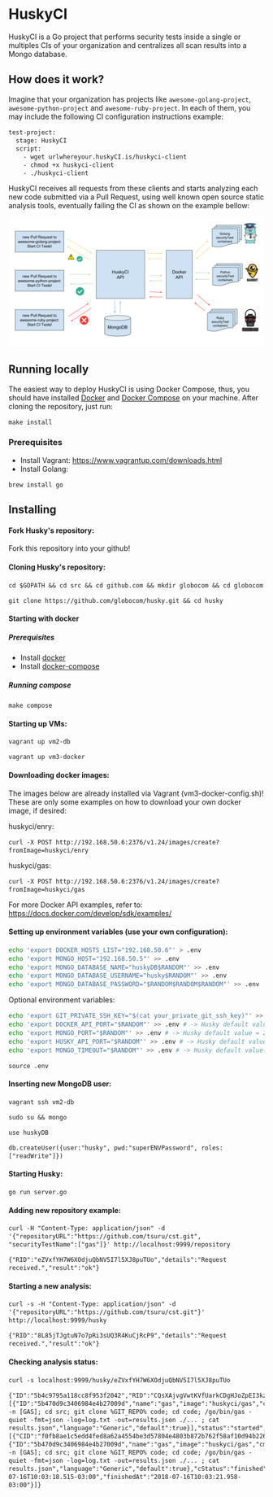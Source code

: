 # HuskyCI

HuskyCI is a Go project that performs security tests inside a single or multiples CIs of your organization and centralizes all  scan results into a Mongo database.

## How does it work?

Imagine that your organization has projects like `awesome-golang-project`, `awesome-python-project` and `awesome-ruby-project`. In each of them, you may include the following  CI configuration instructions example:

```
test-project:
  stage: HuskyCI
  script:
    - wget urlwhereyour.huskyCI.is/huskyci-client
    - chmod +x huskyci-client
    - ./huskyci-client
```

HuskyCI receives all requests from these clients and starts analyzing each new code submitted via a Pull Request, using well known open source static analysis tools, eventually failing the CI as shown on the example bellow: 

![architecture](images/arch-example-huskyCI.png)

 ## Running locally
 
The easiest way to deploy  HuskyCI is using Docker Compose, thus, you should have installed [Docker][Docker Install] and [Docker Compose][Docker Compose Install] on your machine. After cloning the repository, just run:

```
make install
```

[Docker Install]:  https://docs.docker.com/install/
[Docker Compose Install]: https://docs.docker.com/compose/install/


### Prerequisites

* Install Vagrant: https://www.vagrantup.com/downloads.html
* Install Golang: 

```
brew install go
```

## Installing

#### Fork Husky's repository:

Fork this repository into your github!

#### Cloning Husky's repository:

```
cd $GOPATH && cd src && cd github.com && mkdir globocom && cd globocom
```

```
git clone https://github.com/globocom/husky.git && cd husky
```

#### Starting with docker

##### Prerequisites
* Install [docker](https://www.docker.com/get-started)
* Install [docker-compose](https://docs.docker.com/compose/install/)

##### Running compose
```
make compose
```


#### Starting up VMs:

```
vagrant up vm2-db
```

```
vagrant up vm3-docker
```

#### Downloading docker images:

The images below are already installed via Vagrant (vm3-docker-config.sh)! These are only some examples on how to download your own docker image, if desired: 

huskyci/enry:

```
curl -X POST http://192.168.50.6:2376/v1.24/images/create?fromImage=huskyci/enry
```

huskyci/gas:

```
curl -X POST http://192.168.50.6:2376/v1.24/images/create?fromImage=huskyci/gas
```

For more Docker API examples, refer to: https://docs.docker.com/develop/sdk/examples/

#### Setting up environment variables (use your own configuration):

```sh
echo 'export DOCKER_HOSTS_LIST="192.168.50.6"' > .env
echo 'export MONGO_HOST="192.168.50.5"' >> .env
echo 'export MONGO_DATABASE_NAME="huskyDB$RANDOM"' >> .env
echo 'export MONGO_DATABASE_USERNAME="husky$RANDOM"' >> .env
echo 'export MONGO_DATABASE_PASSWORD="$RANDOM$RANDOM$RANDOM"' >> .env
```

Optional environment variables:

```sh 
echo 'export GIT_PRIVATE_SSH_KEY="$(cat your_private_git_ssh_key)"' >> .env
echo 'export DOCKER_API_PORT="$RANDOM"' >> .env # -> Husky default value = 2376
echo 'export MONGO_PORT="$RANDOM"' >> .env # -> Husky default value = 27017
echo 'export HUSKY_API_PORT="$RANDOM"' >> .env # -> Husky default value = 8888
echo 'export MONGO_TIMEOUT="$RANDOM"' >> .env # -> Husky default value = 60 (seconds)
```

```
source .env
```

#### Inserting new MongoDB user:

```
vagrant ssh vm2-db
```

```
sudo su && mongo
```

```
use huskyDB
```

```
db.createUser({user:"husky", pwd:"superENVPassword", roles: ["readWrite"]})
```

#### Starting Husky:

```
go run server.go
```

#### Adding new repository example:

```
curl -H "Content-Type: application/json" -d '{"repositoryURL":"https://github.com/tsuru/cst.git", "securityTestName":["gas"]}' http://localhost:9999/repository 
```

```
{"RID":"eZVxfYH7W6XOdjuQbNV5I7l5XJ8puTUo","details":"Request received.","result":"ok"}
```

#### Starting a new analysis:

```
curl -s -H "Content-Type: application/json" -d '{"repositoryURL":"https://github.com/tsuru/cst.git"}' http://localhost:9999/husky
```
```
{"RID":"8L85jTJgtuN7o7pRi3sUQ3R4KuCjRcP9","details":"Request received.","result":"ok"}
```

#### Checking analysis status:

```
curl -s localhost:9999/husky/eZVxfYH7W6XOdjuQbNV5I7l5XJ8puTUo
```

```
{"ID":"5b4c9795a118cc8f953f2042","RID":"CQsXAjvgVwtKVfUarkCDgHJoZpEI3kz9","URL":"https://github.com/tsuru/cst.git","securityTests":[{"ID":"5b470d9c3406984e4b27009d","name":"gas","image":"huskyci/gas","cmd":"echo -n [GAS]; cd src; git clone %GIT_REPO% code; cd code; /go/bin/gas -quiet -fmt=json -log=log.txt -out=results.json ./... ; cat results.json","language":"Generic","default":true}],"status":"started","result":"","containers":[{"CID":"f0fb8ae1c5edd4fed8a62a4554be3d57804e4803b872b762f58af10d94b226e7","VM":"","securityTest":{"ID":"5b470d9c3406984e4b27009d","name":"gas","image":"huskyci/gas","cmd":"echo -n [GAS]; cd src; git clone %GIT_REPO% code; cd code; /go/bin/gas -quiet -fmt=json -log=log.txt -out=results.json ./... ; cat results.json","language":"Generic","default":true},"cStatus":"finished","cOutput":"\u0001\u0000\u0000\u0000\u0000\u0000\u0000\u0005[GAS]","cResult":"","startedAt":"2018-07-16T10:03:18.515-03:00","finishedAt":"2018-07-16T10:03:21.958-03:00"}]}
```
